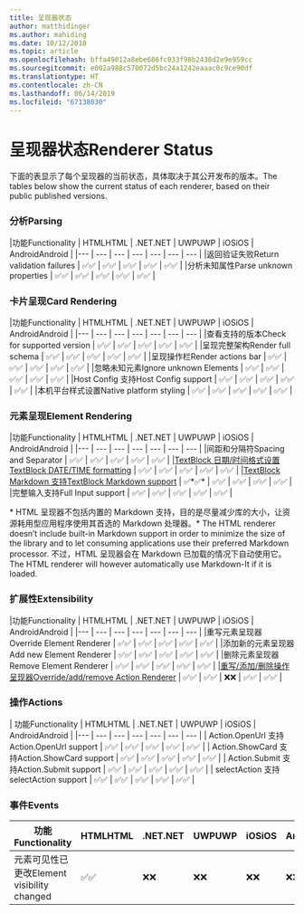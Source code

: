 ```yaml
---
title: 呈现器状态
author: matthidinger
ms.author: mahiding
ms.date: 10/12/2018
ms.topic: article
ms.openlocfilehash: bffa49012a8ebe686fc033f98b2438d2e9e959cc
ms.sourcegitcommit: e002a988c570072d5bc24a1242eaaac0c9ce90df
ms.translationtype: HT
ms.contentlocale: zh-CN
ms.lasthandoff: 06/14/2019
ms.locfileid: "67138030"
---
```

# <a name="renderer-status"></a><span data-ttu-id="abc69-102">呈现器状态</span><span class="sxs-lookup"><span data-stu-id="abc69-102">Renderer Status</span></span>
<span data-ttu-id="abc69-103">下面的表显示了每个呈现器的当前状态，具体取决于其公开发布的版本。</span><span class="sxs-lookup"><span data-stu-id="abc69-103">The tables below show the current status of each renderer, based on their public published versions.</span></span>

### <a name="parsing"></a><span data-ttu-id="abc69-104">分析</span><span class="sxs-lookup"><span data-stu-id="abc69-104">Parsing</span></span>

|<span data-ttu-id="abc69-105">功能</span><span class="sxs-lookup"><span data-stu-id="abc69-105">Functionality</span></span> | <span data-ttu-id="abc69-106">HTML</span><span class="sxs-lookup"><span data-stu-id="abc69-106">HTML</span></span> | <span data-ttu-id="abc69-107">.NET</span><span class="sxs-lookup"><span data-stu-id="abc69-107">.NET</span></span> | <span data-ttu-id="abc69-108">UWP</span><span class="sxs-lookup"><span data-stu-id="abc69-108">UWP</span></span> | <span data-ttu-id="abc69-109">iOS</span><span class="sxs-lookup"><span data-stu-id="abc69-109">iOS</span></span> | <span data-ttu-id="abc69-110">Android</span><span class="sxs-lookup"><span data-stu-id="abc69-110">Android</span></span> |
|--- | --- | --- | --- | --- | --- | --- |
|<span data-ttu-id="abc69-111">返回验证失败</span><span class="sxs-lookup"><span data-stu-id="abc69-111">Return validation failures</span></span> | <span data-ttu-id="abc69-112">✅</span><span class="sxs-lookup"><span data-stu-id="abc69-112">✅</span></span> | <span data-ttu-id="abc69-113">✅</span><span class="sxs-lookup"><span data-stu-id="abc69-113">✅</span></span> | <span data-ttu-id="abc69-114">✅</span><span class="sxs-lookup"><span data-stu-id="abc69-114">✅</span></span> | <span data-ttu-id="abc69-115">✅</span><span class="sxs-lookup"><span data-stu-id="abc69-115">✅</span></span> | <span data-ttu-id="abc69-116">✅</span><span class="sxs-lookup"><span data-stu-id="abc69-116">✅</span></span> |
|<span data-ttu-id="abc69-117">分析未知属性</span><span class="sxs-lookup"><span data-stu-id="abc69-117">Parse unknown properties</span></span> | <span data-ttu-id="abc69-118">✅</span><span class="sxs-lookup"><span data-stu-id="abc69-118">✅</span></span> | <span data-ttu-id="abc69-119">✅</span><span class="sxs-lookup"><span data-stu-id="abc69-119">✅</span></span> | <span data-ttu-id="abc69-120">✅</span><span class="sxs-lookup"><span data-stu-id="abc69-120">✅</span></span> | <span data-ttu-id="abc69-121">✅</span><span class="sxs-lookup"><span data-stu-id="abc69-121">✅</span></span> | <span data-ttu-id="abc69-122">✅</span><span class="sxs-lookup"><span data-stu-id="abc69-122">✅</span></span> |

### <a name="card-rendering"></a><span data-ttu-id="abc69-123">卡片呈现</span><span class="sxs-lookup"><span data-stu-id="abc69-123">Card Rendering</span></span>

|<span data-ttu-id="abc69-124">功能</span><span class="sxs-lookup"><span data-stu-id="abc69-124">Functionality</span></span> | <span data-ttu-id="abc69-125">HTML</span><span class="sxs-lookup"><span data-stu-id="abc69-125">HTML</span></span> | <span data-ttu-id="abc69-126">.NET</span><span class="sxs-lookup"><span data-stu-id="abc69-126">.NET</span></span> | <span data-ttu-id="abc69-127">UWP</span><span class="sxs-lookup"><span data-stu-id="abc69-127">UWP</span></span> | <span data-ttu-id="abc69-128">iOS</span><span class="sxs-lookup"><span data-stu-id="abc69-128">iOS</span></span> | <span data-ttu-id="abc69-129">Android</span><span class="sxs-lookup"><span data-stu-id="abc69-129">Android</span></span> |
|--- | --- | --- | --- | --- | --- | --- |
|<span data-ttu-id="abc69-130">查看支持的版本</span><span class="sxs-lookup"><span data-stu-id="abc69-130">Check for supported version</span></span> | <span data-ttu-id="abc69-131">✅</span><span class="sxs-lookup"><span data-stu-id="abc69-131">✅</span></span> | <span data-ttu-id="abc69-132">✅</span><span class="sxs-lookup"><span data-stu-id="abc69-132">✅</span></span> | <span data-ttu-id="abc69-133">✅</span><span class="sxs-lookup"><span data-stu-id="abc69-133">✅</span></span> | <span data-ttu-id="abc69-134">✅</span><span class="sxs-lookup"><span data-stu-id="abc69-134">✅</span></span> | <span data-ttu-id="abc69-135">✅</span><span class="sxs-lookup"><span data-stu-id="abc69-135">✅</span></span>  |
|<span data-ttu-id="abc69-136">呈现完整架构</span><span class="sxs-lookup"><span data-stu-id="abc69-136">Render full schema</span></span> | <span data-ttu-id="abc69-137">✅</span><span class="sxs-lookup"><span data-stu-id="abc69-137">✅</span></span> | <span data-ttu-id="abc69-138">✅</span><span class="sxs-lookup"><span data-stu-id="abc69-138">✅</span></span> | <span data-ttu-id="abc69-139">✅</span><span class="sxs-lookup"><span data-stu-id="abc69-139">✅</span></span> | <span data-ttu-id="abc69-140">✅</span><span class="sxs-lookup"><span data-stu-id="abc69-140">✅</span></span> | <span data-ttu-id="abc69-141">✅</span><span class="sxs-lookup"><span data-stu-id="abc69-141">✅</span></span> |
|<span data-ttu-id="abc69-142">呈现操作栏</span><span class="sxs-lookup"><span data-stu-id="abc69-142">Render actions bar</span></span> | <span data-ttu-id="abc69-143">✅</span><span class="sxs-lookup"><span data-stu-id="abc69-143">✅</span></span> | <span data-ttu-id="abc69-144">✅</span><span class="sxs-lookup"><span data-stu-id="abc69-144">✅</span></span> | <span data-ttu-id="abc69-145">✅</span><span class="sxs-lookup"><span data-stu-id="abc69-145">✅</span></span> | <span data-ttu-id="abc69-146">✅</span><span class="sxs-lookup"><span data-stu-id="abc69-146">✅</span></span> | <span data-ttu-id="abc69-147">✅</span><span class="sxs-lookup"><span data-stu-id="abc69-147">✅</span></span> |
|<span data-ttu-id="abc69-148">忽略未知元素</span><span class="sxs-lookup"><span data-stu-id="abc69-148">Ignore unknown Elements</span></span> | <span data-ttu-id="abc69-149">✅</span><span class="sxs-lookup"><span data-stu-id="abc69-149">✅</span></span> | <span data-ttu-id="abc69-150">✅</span><span class="sxs-lookup"><span data-stu-id="abc69-150">✅</span></span> | <span data-ttu-id="abc69-151">✅</span><span class="sxs-lookup"><span data-stu-id="abc69-151">✅</span></span> | <span data-ttu-id="abc69-152">✅</span><span class="sxs-lookup"><span data-stu-id="abc69-152">✅</span></span> | <span data-ttu-id="abc69-153">✅</span><span class="sxs-lookup"><span data-stu-id="abc69-153">✅</span></span> |
|<span data-ttu-id="abc69-154">Host Config 支持</span><span class="sxs-lookup"><span data-stu-id="abc69-154">Host Config support</span></span> | <span data-ttu-id="abc69-155">✅</span><span class="sxs-lookup"><span data-stu-id="abc69-155">✅</span></span> | <span data-ttu-id="abc69-156">✅</span><span class="sxs-lookup"><span data-stu-id="abc69-156">✅</span></span> | <span data-ttu-id="abc69-157">✅</span><span class="sxs-lookup"><span data-stu-id="abc69-157">✅</span></span> | <span data-ttu-id="abc69-158">✅</span><span class="sxs-lookup"><span data-stu-id="abc69-158">✅</span></span> | <span data-ttu-id="abc69-159">✅</span><span class="sxs-lookup"><span data-stu-id="abc69-159">✅</span></span> |
|<span data-ttu-id="abc69-160">本机平台样式设置</span><span class="sxs-lookup"><span data-stu-id="abc69-160">Native platform styling</span></span> | <span data-ttu-id="abc69-161">✅</span><span class="sxs-lookup"><span data-stu-id="abc69-161">✅</span></span> | <span data-ttu-id="abc69-162">✅</span><span class="sxs-lookup"><span data-stu-id="abc69-162">✅</span></span> | <span data-ttu-id="abc69-163">✅</span><span class="sxs-lookup"><span data-stu-id="abc69-163">✅</span></span> | <span data-ttu-id="abc69-164">✅</span><span class="sxs-lookup"><span data-stu-id="abc69-164">✅</span></span> | <span data-ttu-id="abc69-165">✅</span><span class="sxs-lookup"><span data-stu-id="abc69-165">✅</span></span> |

### <a name="element-rendering"></a><span data-ttu-id="abc69-166">元素呈现</span><span class="sxs-lookup"><span data-stu-id="abc69-166">Element Rendering</span></span>

|<span data-ttu-id="abc69-167">功能</span><span class="sxs-lookup"><span data-stu-id="abc69-167">Functionality</span></span> | <span data-ttu-id="abc69-168">HTML</span><span class="sxs-lookup"><span data-stu-id="abc69-168">HTML</span></span> | <span data-ttu-id="abc69-169">.NET</span><span class="sxs-lookup"><span data-stu-id="abc69-169">.NET</span></span> | <span data-ttu-id="abc69-170">UWP</span><span class="sxs-lookup"><span data-stu-id="abc69-170">UWP</span></span> | <span data-ttu-id="abc69-171">iOS</span><span class="sxs-lookup"><span data-stu-id="abc69-171">iOS</span></span> | <span data-ttu-id="abc69-172">Android</span><span class="sxs-lookup"><span data-stu-id="abc69-172">Android</span></span> |
|--- | --- | --- | --- | --- | --- | --- |
|<span data-ttu-id="abc69-173">间距和分隔符</span><span class="sxs-lookup"><span data-stu-id="abc69-173">Spacing and Separator</span></span> | <span data-ttu-id="abc69-174">✅</span><span class="sxs-lookup"><span data-stu-id="abc69-174">✅</span></span> | <span data-ttu-id="abc69-175">✅</span><span class="sxs-lookup"><span data-stu-id="abc69-175">✅</span></span> | <span data-ttu-id="abc69-176">✅</span><span class="sxs-lookup"><span data-stu-id="abc69-176">✅</span></span> | <span data-ttu-id="abc69-177">✅</span><span class="sxs-lookup"><span data-stu-id="abc69-177">✅</span></span> | <span data-ttu-id="abc69-178">✅</span><span class="sxs-lookup"><span data-stu-id="abc69-178">✅</span></span> |
|[<span data-ttu-id="abc69-179">TextBlock 日期/时间格式设置</span><span class="sxs-lookup"><span data-stu-id="abc69-179">TextBlock DATE/TIME formatting</span></span>](../authoring-cards/text-features.md#datetime-formatting-and-localization) | <span data-ttu-id="abc69-180">✅</span><span class="sxs-lookup"><span data-stu-id="abc69-180">✅</span></span> | <span data-ttu-id="abc69-181">✅</span><span class="sxs-lookup"><span data-stu-id="abc69-181">✅</span></span> | <span data-ttu-id="abc69-182">✅</span><span class="sxs-lookup"><span data-stu-id="abc69-182">✅</span></span> | <span data-ttu-id="abc69-183">✅</span><span class="sxs-lookup"><span data-stu-id="abc69-183">✅</span></span> | <span data-ttu-id="abc69-184">✅</span><span class="sxs-lookup"><span data-stu-id="abc69-184">✅</span></span> |
|[<span data-ttu-id="abc69-185">TextBlock Markdown 支持</span><span class="sxs-lookup"><span data-stu-id="abc69-185">TextBlock Markdown support</span></span>](../authoring-cards/text-features.md#markdown) | <span data-ttu-id="abc69-186">✅\*</span><span class="sxs-lookup"><span data-stu-id="abc69-186">✅\*</span></span> | <span data-ttu-id="abc69-187">✅</span><span class="sxs-lookup"><span data-stu-id="abc69-187">✅</span></span> | <span data-ttu-id="abc69-188">✅</span><span class="sxs-lookup"><span data-stu-id="abc69-188">✅</span></span> | <span data-ttu-id="abc69-189">✅</span><span class="sxs-lookup"><span data-stu-id="abc69-189">✅</span></span> | <span data-ttu-id="abc69-190">✅</span><span class="sxs-lookup"><span data-stu-id="abc69-190">✅</span></span> |
|<span data-ttu-id="abc69-191">完整输入支持</span><span class="sxs-lookup"><span data-stu-id="abc69-191">Full Input support</span></span> | <span data-ttu-id="abc69-192">✅</span><span class="sxs-lookup"><span data-stu-id="abc69-192">✅</span></span> | <span data-ttu-id="abc69-193">✅</span><span class="sxs-lookup"><span data-stu-id="abc69-193">✅</span></span> | <span data-ttu-id="abc69-194">✅</span><span class="sxs-lookup"><span data-stu-id="abc69-194">✅</span></span> | <span data-ttu-id="abc69-195">✅</span><span class="sxs-lookup"><span data-stu-id="abc69-195">✅</span></span> | <span data-ttu-id="abc69-196">✅</span><span class="sxs-lookup"><span data-stu-id="abc69-196">✅</span></span> |

<span data-ttu-id="abc69-197">\* HTML 呈现器不包括内置的 Markdown 支持，目的是尽量减少库的大小，让资源耗用型应用程序使用其首选的 Markdown 处理器。</span><span class="sxs-lookup"><span data-stu-id="abc69-197">\* The HTML renderer doesn’t include built-in Markdown support in order to minimize the size of the library and to let consuming applications use their preferred Markdown processor.</span></span> <span data-ttu-id="abc69-198">不过，HTML 呈现器会在 Markdown 已加载的情况下自动使用它。</span><span class="sxs-lookup"><span data-stu-id="abc69-198">The HTML renderer will however automatically use Markdown-It if it is loaded.</span></span>

### <a name="extensibility"></a><span data-ttu-id="abc69-199">扩展性</span><span class="sxs-lookup"><span data-stu-id="abc69-199">Extensibility</span></span>

|<span data-ttu-id="abc69-200">功能</span><span class="sxs-lookup"><span data-stu-id="abc69-200">Functionality</span></span> | <span data-ttu-id="abc69-201">HTML</span><span class="sxs-lookup"><span data-stu-id="abc69-201">HTML</span></span> | <span data-ttu-id="abc69-202">.NET</span><span class="sxs-lookup"><span data-stu-id="abc69-202">.NET</span></span> | <span data-ttu-id="abc69-203">UWP</span><span class="sxs-lookup"><span data-stu-id="abc69-203">UWP</span></span> | <span data-ttu-id="abc69-204">iOS</span><span class="sxs-lookup"><span data-stu-id="abc69-204">iOS</span></span> | <span data-ttu-id="abc69-205">Android</span><span class="sxs-lookup"><span data-stu-id="abc69-205">Android</span></span> |
|--- | --- | --- | --- | --- | --- | --- |
|<span data-ttu-id="abc69-206">重写元素呈现器</span><span class="sxs-lookup"><span data-stu-id="abc69-206">Override Element Renderer</span></span> | <span data-ttu-id="abc69-207">✅</span><span class="sxs-lookup"><span data-stu-id="abc69-207">✅</span></span> | <span data-ttu-id="abc69-208">✅</span><span class="sxs-lookup"><span data-stu-id="abc69-208">✅</span></span> | <span data-ttu-id="abc69-209">✅</span><span class="sxs-lookup"><span data-stu-id="abc69-209">✅</span></span> | <span data-ttu-id="abc69-210">✅</span><span class="sxs-lookup"><span data-stu-id="abc69-210">✅</span></span> | <span data-ttu-id="abc69-211">✅</span><span class="sxs-lookup"><span data-stu-id="abc69-211">✅</span></span> |
|<span data-ttu-id="abc69-212">添加新的元素呈现器</span><span class="sxs-lookup"><span data-stu-id="abc69-212">Add new Element Renderer</span></span> | <span data-ttu-id="abc69-213">✅</span><span class="sxs-lookup"><span data-stu-id="abc69-213">✅</span></span> | <span data-ttu-id="abc69-214">✅</span><span class="sxs-lookup"><span data-stu-id="abc69-214">✅</span></span> | <span data-ttu-id="abc69-215">✅</span><span class="sxs-lookup"><span data-stu-id="abc69-215">✅</span></span> | <span data-ttu-id="abc69-216">✅</span><span class="sxs-lookup"><span data-stu-id="abc69-216">✅</span></span> | <span data-ttu-id="abc69-217">✅</span><span class="sxs-lookup"><span data-stu-id="abc69-217">✅</span></span> |
|<span data-ttu-id="abc69-218">删除元素呈现器</span><span class="sxs-lookup"><span data-stu-id="abc69-218">Remove Element Renderer</span></span> | <span data-ttu-id="abc69-219">✅</span><span class="sxs-lookup"><span data-stu-id="abc69-219">✅</span></span> | <span data-ttu-id="abc69-220">✅</span><span class="sxs-lookup"><span data-stu-id="abc69-220">✅</span></span> | <span data-ttu-id="abc69-221">✅</span><span class="sxs-lookup"><span data-stu-id="abc69-221">✅</span></span> | <span data-ttu-id="abc69-222">✅</span><span class="sxs-lookup"><span data-stu-id="abc69-222">✅</span></span> | <span data-ttu-id="abc69-223">✅</span><span class="sxs-lookup"><span data-stu-id="abc69-223">✅</span></span> |
|[<span data-ttu-id="abc69-224">重写/添加/删除操作呈现器</span><span class="sxs-lookup"><span data-stu-id="abc69-224">Override/add/remove Action Renderer</span></span>](https://github.com/Microsoft/AdaptiveCards/issues/1671) | <span data-ttu-id="abc69-225">✅</span><span class="sxs-lookup"><span data-stu-id="abc69-225">✅</span></span> | <span data-ttu-id="abc69-226">✅</span><span class="sxs-lookup"><span data-stu-id="abc69-226">✅</span></span> | <span data-ttu-id="abc69-227">❌</span><span class="sxs-lookup"><span data-stu-id="abc69-227">❌</span></span> | <span data-ttu-id="abc69-228">✅</span><span class="sxs-lookup"><span data-stu-id="abc69-228">✅</span></span> | <span data-ttu-id="abc69-229">✅</span><span class="sxs-lookup"><span data-stu-id="abc69-229">✅</span></span> |

### <a name="actions"></a><span data-ttu-id="abc69-230">操作</span><span class="sxs-lookup"><span data-stu-id="abc69-230">Actions</span></span>

| <span data-ttu-id="abc69-231">功能</span><span class="sxs-lookup"><span data-stu-id="abc69-231">Functionality</span></span> | <span data-ttu-id="abc69-232">HTML</span><span class="sxs-lookup"><span data-stu-id="abc69-232">HTML</span></span> | <span data-ttu-id="abc69-233">.NET</span><span class="sxs-lookup"><span data-stu-id="abc69-233">.NET</span></span> | <span data-ttu-id="abc69-234">UWP</span><span class="sxs-lookup"><span data-stu-id="abc69-234">UWP</span></span> | <span data-ttu-id="abc69-235">iOS</span><span class="sxs-lookup"><span data-stu-id="abc69-235">iOS</span></span> | <span data-ttu-id="abc69-236">Android</span><span class="sxs-lookup"><span data-stu-id="abc69-236">Android</span></span> |
|--- | --- | --- | --- | --- | --- | --- |
| <span data-ttu-id="abc69-237">Action.OpenUrl 支持</span><span class="sxs-lookup"><span data-stu-id="abc69-237">Action.OpenUrl support</span></span> | <span data-ttu-id="abc69-238">✅</span><span class="sxs-lookup"><span data-stu-id="abc69-238">✅</span></span> | <span data-ttu-id="abc69-239">✅</span><span class="sxs-lookup"><span data-stu-id="abc69-239">✅</span></span> | <span data-ttu-id="abc69-240">✅</span><span class="sxs-lookup"><span data-stu-id="abc69-240">✅</span></span> | <span data-ttu-id="abc69-241">✅</span><span class="sxs-lookup"><span data-stu-id="abc69-241">✅</span></span> | <span data-ttu-id="abc69-242">✅</span><span class="sxs-lookup"><span data-stu-id="abc69-242">✅</span></span>  |
| <span data-ttu-id="abc69-243">Action.ShowCard 支持</span><span class="sxs-lookup"><span data-stu-id="abc69-243">Action.ShowCard support</span></span>  | <span data-ttu-id="abc69-244">✅</span><span class="sxs-lookup"><span data-stu-id="abc69-244">✅</span></span> | <span data-ttu-id="abc69-245">✅</span><span class="sxs-lookup"><span data-stu-id="abc69-245">✅</span></span> | <span data-ttu-id="abc69-246">✅</span><span class="sxs-lookup"><span data-stu-id="abc69-246">✅</span></span> | <span data-ttu-id="abc69-247">✅</span><span class="sxs-lookup"><span data-stu-id="abc69-247">✅</span></span> | <span data-ttu-id="abc69-248">✅</span><span class="sxs-lookup"><span data-stu-id="abc69-248">✅</span></span> |
| <span data-ttu-id="abc69-249">Action.Submit 支持</span><span class="sxs-lookup"><span data-stu-id="abc69-249">Action.Submit support</span></span>  | <span data-ttu-id="abc69-250">✅</span><span class="sxs-lookup"><span data-stu-id="abc69-250">✅</span></span> | <span data-ttu-id="abc69-251">✅</span><span class="sxs-lookup"><span data-stu-id="abc69-251">✅</span></span> | <span data-ttu-id="abc69-252">✅</span><span class="sxs-lookup"><span data-stu-id="abc69-252">✅</span></span> | <span data-ttu-id="abc69-253">✅</span><span class="sxs-lookup"><span data-stu-id="abc69-253">✅</span></span> | <span data-ttu-id="abc69-254">✅</span><span class="sxs-lookup"><span data-stu-id="abc69-254">✅</span></span>  |
| <span data-ttu-id="abc69-255">selectAction 支持</span><span class="sxs-lookup"><span data-stu-id="abc69-255">selectAction support</span></span> | <span data-ttu-id="abc69-256">✅</span><span class="sxs-lookup"><span data-stu-id="abc69-256">✅</span></span> | <span data-ttu-id="abc69-257">✅</span><span class="sxs-lookup"><span data-stu-id="abc69-257">✅</span></span> | <span data-ttu-id="abc69-258">✅</span><span class="sxs-lookup"><span data-stu-id="abc69-258">✅</span></span> | <span data-ttu-id="abc69-259">✅</span><span class="sxs-lookup"><span data-stu-id="abc69-259">✅</span></span> | <span data-ttu-id="abc69-260">✅</span><span class="sxs-lookup"><span data-stu-id="abc69-260">✅</span></span> |

### <a name="events"></a><span data-ttu-id="abc69-261">事件</span><span class="sxs-lookup"><span data-stu-id="abc69-261">Events</span></span>

|       <span data-ttu-id="abc69-262">功能</span><span class="sxs-lookup"><span data-stu-id="abc69-262">Functionality</span></span>        | <span data-ttu-id="abc69-263">HTML</span><span class="sxs-lookup"><span data-stu-id="abc69-263">HTML</span></span> | <span data-ttu-id="abc69-264">.NET</span><span class="sxs-lookup"><span data-stu-id="abc69-264">.NET</span></span> | <span data-ttu-id="abc69-265">UWP</span><span class="sxs-lookup"><span data-stu-id="abc69-265">UWP</span></span> | <span data-ttu-id="abc69-266">iOS</span><span class="sxs-lookup"><span data-stu-id="abc69-266">iOS</span></span> | <span data-ttu-id="abc69-267">Android</span><span class="sxs-lookup"><span data-stu-id="abc69-267">Android</span></span> | 
|----------------------------|------|------|-----|-----|---------|
| <span data-ttu-id="abc69-268">元素可见性已更改</span><span class="sxs-lookup"><span data-stu-id="abc69-268">Element visibility changed</span></span> |  <span data-ttu-id="abc69-269">✅</span><span class="sxs-lookup"><span data-stu-id="abc69-269">✅</span></span>   |  <span data-ttu-id="abc69-270">❌</span><span class="sxs-lookup"><span data-stu-id="abc69-270">❌</span></span>   |  <span data-ttu-id="abc69-271">❌</span><span class="sxs-lookup"><span data-stu-id="abc69-271">❌</span></span>  |  <span data-ttu-id="abc69-272">❌</span><span class="sxs-lookup"><span data-stu-id="abc69-272">❌</span></span>  | <span data-ttu-id="abc69-273">❌</span><span class="sxs-lookup"><span data-stu-id="abc69-273">❌</span></span> |

